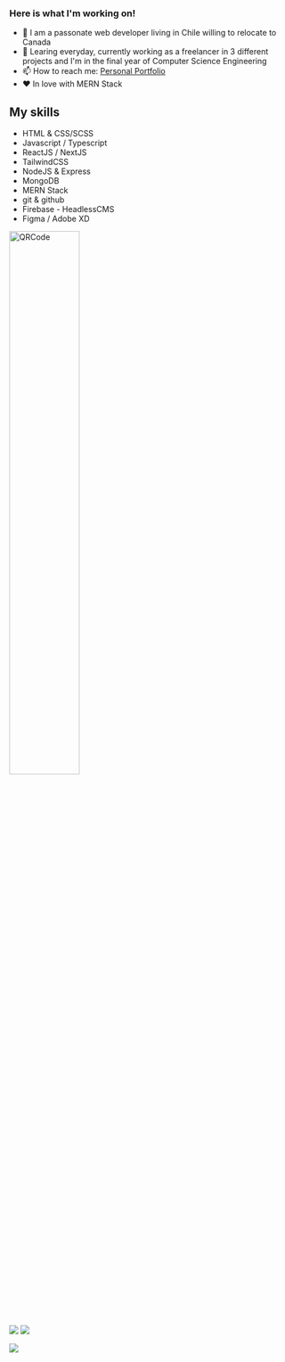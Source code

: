 ### Here is what I'm working on!

- 🔭 I am a passonate web developer living in Chile willing to relocate to Canada
- 🌱 Learing everyday, currently working as a freelancer in 3 different projects and I'm in the final year of Computer Science Engineering
- 📫 How to reach me: [Personal Portfolio](https://maxrogersdev.com/)
- ❤ In love with MERN Stack

## My skills

- HTML & CSS/SCSS
- Javascript / Typescript
- ReactJS / NextJS
- TailwindCSS
- NodeJS & Express
- MongoDB
- MERN Stack
- git & github
- Firebase - HeadlessCMS
- Figma / Adobe XD

<img src="https://res.cloudinary.com/df4cehbkg/image/upload/v1649188352/qr/qr_ajxqbn.png" alt="QRCode" style="width: 50%; margin: 0 auto;">

[<img src="https://img.shields.io/badge/Personal-portfolio-blue">](https://maxrogersdev.com/)
[<img src="https://img.shields.io/twitter/follow/MaxRogers78?color=blue&label=Follow%20me%21&logo=twitter&style=plastic">](https://twitter.com/intent/follow?screen_name=MaxRogers78)

<img src="https://github-readme-stats.vercel.app/api?username=maxrogers78&&show_icons=true&title_color=ffffff&icon_color=bb2acf&text_color=daf7dc&bg_color=191919">
